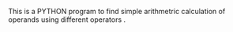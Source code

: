 This is a PYTHON program to find simple arithmetric calculation of operands using different operators .
